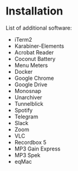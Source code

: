 # Installation

List of additional software:
- iTerm2
- Karabiner-Elements
- Acrobat Reader
- Coconut Battery
- Menu Meters
- Docker
- Google Chrome
- Google Drive
- Monosnap
- Unarchiver
- Tunnelblick
- Spotify
- Telegram
- Slack
- Zoom
- VLC
- Recordbox 5
- MP3 Gain Express
- MP3 Spek
- eqMac
